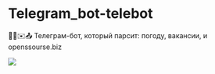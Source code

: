 # Telegram_bot-telebot
🤖📲✉️📤 Телеграм-бот, который парсит: погоду, вакансии, и openssourse.biz

![](https://s7.gifyu.com/images/GIF-23.07.2020-15-31-41.gif)
